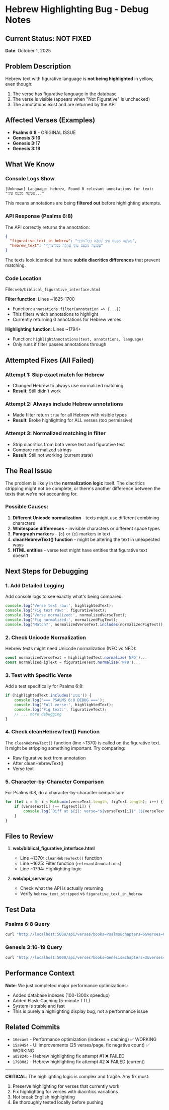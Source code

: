 # Hebrew Highlighting Bug - Debug Notes

## Current Status: NOT FIXED
**Date**: October 1, 2025

## Problem Description
Hebrew text with figurative language is **not being highlighted** in yellow, even though:
1. The verse has figurative language in the database
2. The verse is visible (appears when "Not Figurative" is unchecked)
3. The annotations exist and are returned by the API

## Affected Verses (Examples)
- **Psalms 6:8** - ORIGINAL ISSUE
- **Genesis 3:16**
- **Genesis 3:17**
- **Genesis 3:19**

## What We Know

### Console Logs Show
```
[Unknown] Language: hebrew, Found 0 relevant annotations for text: "עָשְׁשָׁה מִכַּעַס עֵינִי..."
```

This means annotations are being **filtered out** before highlighting attempts.

### API Response (Psalms 6:8)
The API correctly returns the annotation:
```json
{
  "figurative_text_in_hebrew": "עָשְׁשָׁ֣ה מִכַּ֣עַס עֵינִ֑י עָ֝תְקָ֗ה בְּכׇל־צוֹרְרָֽי",
  "hebrew_text": "עָשְׁשָׁ֣ה מִכַּ֣עַס עֵינִ֑י עָ֝תְקָ֗ה בְּכׇל־צוֹרְרָֽי"
}
```

The texts look identical but have **subtle diacritics differences** that prevent matching.

### Code Location
File: `web/biblical_figurative_interface.html`

**Filter function**: Lines ~1625-1700
- Function: `annotations.filter(annotation => {...})`
- This filters which annotations to highlight
- Currently returning 0 annotations for Hebrew verses

**Highlighting function**: Lines ~1794+
- Function: `highlightAnnotations(text, annotations, language)`
- Only runs if filter passes annotations through

## Attempted Fixes (All Failed)

### Attempt 1: Skip exact match for Hebrew
- Changed Hebrew to always use normalized matching
- **Result**: Still didn't work

### Attempt 2: Always include Hebrew annotations
- Made filter return `true` for all Hebrew with visible types
- **Result**: Broke highlighting for ALL verses (too permissive)

### Attempt 3: Normalized matching in filter
- Strip diacritics from both verse text and figurative text
- Compare normalized strings
- **Result**: Still not working (current state)

## The Real Issue

The problem is likely in the **normalization logic** itself. The diacritics stripping might not be complete, or there's another difference between the texts that we're not accounting for.

### Possible Causes:
1. **Different Unicode normalization** - texts might use different combining characters
2. **Whitespace differences** - invisible characters or different space types
3. **Paragraph markers** - `{ס}` or `{פ}` markers in text
4. **cleanHebrewText() function** - might be altering the text in unexpected ways
5. **HTML entities** - verse text might have entities that figurative text doesn't

## Next Steps for Debugging

### 1. Add Detailed Logging
Add console logs to see exactly what's being compared:
```javascript
console.log('Verse text raw:', highlightedText);
console.log('Fig text raw:', figurativeText);
console.log('Verse normalized:', normalizedVerseText);
console.log('Fig normalized:', normalizedFigText);
console.log('Match?', normalizedVerseText.includes(normalizedFigText));
```

### 2. Check Unicode Normalization
Hebrew texts might need Unicode normalization (NFC vs NFD):
```javascript
const normalizedVerseText = highlightedText.normalize('NFD')...
const normalizedFigText = figurativeText.normalize('NFD')...
```

### 3. Test with Specific Verse
Add a test specifically for Psalms 6:8:
```javascript
if (highlightedText.includes('עשש')) {
    console.log('=== PSALMS 6:8 DEBUG ===');
    console.log('Full verse:', highlightedText);
    console.log('Fig text:', figurativeText);
    // ... more debugging
}
```

### 4. Check cleanHebrewText() Function
The `cleanHebrewText()` function (line ~1370) is called on the figurative text.
It might be stripping something important. Try comparing:
- Raw figurative text from annotation
- After cleanHebrewText()
- Verse text

### 5. Character-by-Character Comparison
For Psalms 6:8, do a character-by-character comparison:
```javascript
for (let i = 0; i < Math.min(verseText.length, figText.length); i++) {
    if (verseText[i] !== figText[i]) {
        console.log(`Diff at ${i}: verse="${verseText[i]}" (${verseText.charCodeAt(i)}) vs fig="${figText[i]}" (${figText.charCodeAt(i)})`);
    }
}
```

## Files to Review

1. **web/biblical_figurative_interface.html**
   - Line ~1370: `cleanHebrewText()` function
   - Line ~1625: Filter function (`relevantAnnotations`)
   - Line ~1794: Highlighting logic

2. **web/api_server.py**
   - Check what the API is actually returning
   - Verify `hebrew_text_stripped` vs `figurative_text_in_hebrew`

## Test Data

### Psalms 6:8 Query
```bash
curl "http://localhost:5000/api/verses?books=Psalms&chapters=6&verses=8"
```

### Genesis 3:16-19 Query
```bash
curl "http://localhost:5000/api/verses?books=Genesis&chapters=3&verses=16-19"
```

## Performance Context

**Note**: We just completed major performance optimizations:
- Added database indexes (100-1300x speedup)
- Added Flask-Caching (5-minute TTL)
- System is stable and fast
- This is purely a highlighting display bug, not a performance issue

## Related Commits

- `10ecae5` - Performance optimization (indexes + caching) ✅ WORKING
- `15a9454` - UI improvements (25 verses/page, fix negative count) ✅ WORKING
- `a05824b` - Hebrew highlighting fix attempt #1 ❌ FAILED
- `17980d2` - Hebrew highlighting fix attempt #2 ❌ FAILED (current)

---

**CRITICAL**: The highlighting logic is complex and fragile. Any fix must:
1. Preserve highlighting for verses that currently work
2. Fix highlighting for verses with diacritics variations
3. Not break English highlighting
4. Be thoroughly tested locally before pushing
